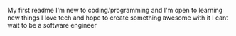 My first readme
I'm new to coding/programming and I'm open to learning new things
I love tech and hope to create something awesome with it
I cant wait to be a software engineer
